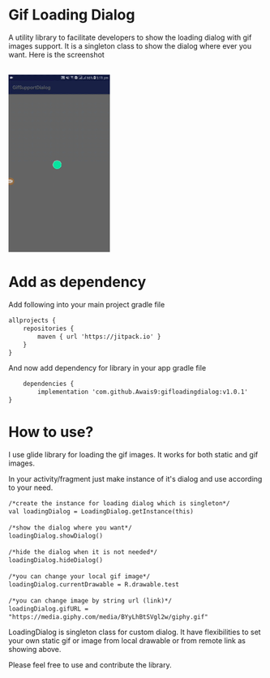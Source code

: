 # Gif Loading Dialog
A utility library to facilitate developers to show the loading dialog with gif images support.
It is a singleton class to show the dialog where ever you want. Here is the screenshot 

<br> <img src="screenshot/loading_screen.gif" width="200" height="350" > </br>

# Add as dependency

Add following into your main project gradle file

    allprojects {
        repositories {
            maven { url 'https://jitpack.io' }
        }
    }

And now add dependency for library in your app gradle file

    	dependencies {
	        implementation 'com.github.Awais9:gifloadingdialog:v1.0.1'
	}


# How to use?

I use glide library for loading the gif images. It works for both static and gif images.

In your activity/fragment just make instance of it's dialog and use according to your need.

    /*create the instance for loading dialog which is singleton*/
    val loadingDialog = LoadingDialog.getInstance(this)

    /*show the dialog where you want*/
    loadingDialog.showDialog()

    /*hide the dialog when it is not needed*/
    loadingDialog.hideDialog()

    /*you can change your local gif image*/
    loadingDialog.currentDrawable = R.drawable.test

    /*you can change image by string url (link)*/
    loadingDialog.gifURL = "https://media.giphy.com/media/BYyLhBtSVgl2w/giphy.gif"

LoadingDialog is singleton class for custom dialog.
It have flexibilities to set your own static gif or image from local drawable or from remote link as showing above. 

Please feel free to use and contribute the library.

